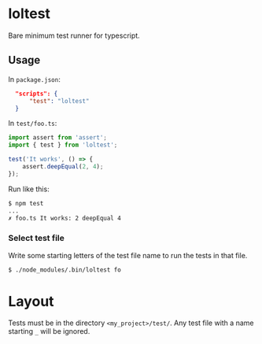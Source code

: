 loltest
=======

Bare minimum test runner for typescript.

## Usage

In `package.json`:

```json
  "scripts": {
      "test": "loltest"
  }
```

In `test/foo.ts`:

```typescript
import assert from 'assert';
import { test } from 'loltest';

test('It works', () => {
    assert.deepEqual(2, 4);
});
```

Run like this:

```bash
$ npm test
...
✗ foo.ts It works: 2 deepEqual 4
```

### Select test file

Write some starting letters of the test file name to run
the tests in that file.

```bash
$ ./node_modules/.bin/loltest fo
```

# Layout

Tests must be in the directory `<my_project>/test/`. Any test file with a name starting
`_` will be ignored.
